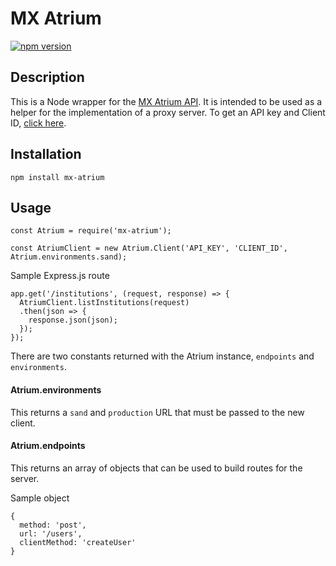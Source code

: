 # MX Atrium
[![npm version](https://badge.fury.io/js/mx-atrium.svg)](http://badge.fury.io/js/mx-atrium)

## Description
This is a Node wrapper for the [MX Atrium API](https://atrium.mx.com). It is intended to be used as a helper for the implementation of a proxy server. To get an API key and Client ID, [click here](https://atrium.mx.com/developers/sign_up).

## Installation
```
npm install mx-atrium
```

## Usage
```
const Atrium = require('mx-atrium');

const AtriumClient = new Atrium.Client('API_KEY', 'CLIENT_ID', Atrium.environments.sand);
```

Sample Express.js route
```
app.get('/institutions', (request, response) => {
  AtriumClient.listInstitutions(request)
  .then(json => {
    response.json(json);
  });
});
```

There are two constants returned with the Atrium instance, `endpoints` and `environments`.

#### Atrium.environments
This returns a `sand` and `production` URL that must be passed to the new client.

#### Atrium.endpoints
This returns an array of objects that can be used to build routes for the server.

Sample object
```
{
  method: 'post',
  url: '/users',
  clientMethod: 'createUser'
}
```
